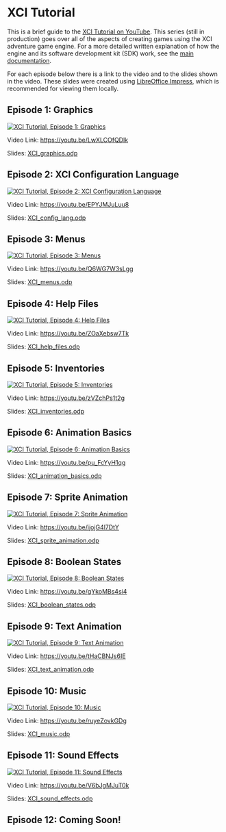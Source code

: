 # XCI Tutorial

This is a brief guide to the [XCI Tutorial on YouTube](https://www.youtube.com/playlist?list=PLPSrOWYluVLJFDQUeNzy50hRb_dh9T8nS). This series (still in production) goes over all of the aspects of creating games using the XCI adventure game engine. For a more detailed written explanation of how the engine and its software development kit (SDK) work, see the [main documentation](README.md).

For each episode below there is a link to the video and to the slides shown in the video. These slides were created using [LibreOffice Impress](https://www.libreoffice.org/discover/impress/), which is recommended for viewing them locally.

## Episode 1: Graphics

[![XCI Tutorial, Episode 1: Graphics](http://img.youtube.com/vi/LwXLCOfQDlk/0.jpg)](https://youtu.be/LwXLCOfQDlk)

Video Link: https://youtu.be/LwXLCOfQDlk

Slides: [XCI_graphics.odp](slides/XCI_graphics.odp)

## Episode 2: XCI Configuration Language

[![XCI Tutorial, Episode 2: XCI Configuration Language](http://img.youtube.com/vi/EPYJMJuLuu8/0.jpg)](https://youtu.be/EPYJMJuLuu8)

Video Link: https://youtu.be/EPYJMJuLuu8

Slides: [XCI_config_lang.odp](slides/XCI_config_lang.odp)

## Episode 3: Menus

[![XCI Tutorial, Episode 3: Menus](http://img.youtube.com/vi/Q6WG7W3sLgg/0.jpg)](https://youtu.be/Q6WG7W3sLgg)

Video Link: https://youtu.be/Q6WG7W3sLgg

Slides: [XCI_menus.odp](slides/XCI_menus.odp)

## Episode 4: Help Files

[![XCI Tutorial, Episode 4: Help Files](http://img.youtube.com/vi/ZOaXebsw7Tk/0.jpg)](https://youtu.be/ZOaXebsw7Tk)

Video Link: https://youtu.be/ZOaXebsw7Tk

Slides: [XCI_help_files.odp](slides/XCI_help_files.odp)

## Episode 5: Inventories

[![XCI Tutorial, Episode 5: Inventories](http://img.youtube.com/vi/zVZchPs1t2g/0.jpg)](https://youtu.be/zVZchPs1t2g)

Video Link: https://youtu.be/zVZchPs1t2g

Slides: [XCI_inventories.odp](slides/XCI_inventories.odp)

## Episode 6: Animation Basics

[![XCI Tutorial, Episode 6: Animation Basics](http://img.youtube.com/vi/pu_FcYyH1qg/0.jpg)](https://youtu.be/pu_FcYyH1qg)

Video Link: https://youtu.be/pu_FcYyH1qg

Slides: [XCI_animation_basics.odp](slides/XCI_animation_basics.odp)

## Episode 7: Sprite Animation

[![XCI Tutorial, Episode 7: Sprite Animation](http://img.youtube.com/vi/ijojG4l7DtY/0.jpg)](https://youtu.be/ijojG4l7DtY)

Video Link: https://youtu.be/ijojG4l7DtY

Slides: [XCI_sprite_animation.odp](slides/XCI_sprite_animation.odp)

## Episode 8: Boolean States

[![XCI Tutorial, Episode 8: Boolean States](http://img.youtube.com/vi/gYkoMBs4si4/0.jpg)](https://youtu.be/gYkoMBs4si4)

Video Link: https://youtu.be/gYkoMBs4si4

Slides: [XCI_boolean_states.odp](slides/XCI_boolean_states.odp)

## Episode 9: Text Animation

[![XCI Tutorial, Episode 9: Text Animation](http://img.youtube.com/vi/tHaCBNJs6IE/0.jpg)](https://youtu.be/tHaCBNJs6IE)

Video Link: https://youtu.be/tHaCBNJs6IE

Slides: [XCI_text_animation.odp](slides/XCI_text_animation.odp)

## Episode 10: Music

[![XCI Tutorial, Episode 10: Music](http://img.youtube.com/vi/ruyeZovkGDg/0.jpg)](https://youtu.be/ruyeZovkGDg)

Video Link: https://youtu.be/ruyeZovkGDg

Slides: [XCI_music.odp](slides/XCI_music.odp)

## Episode 11: Sound Effects

[![XCI Tutorial, Episode 11: Sound Effects](http://img.youtube.com/vi/V6bJgMJuT0k/0.jpg)](https://youtu.be/V6bJgMJuT0k)

Video Link: https://youtu.be/V6bJgMJuT0k

Slides: [XCI_sound_effects.odp](slides/XCI_sound_effects.odp)

## Episode 12: Coming Soon!
